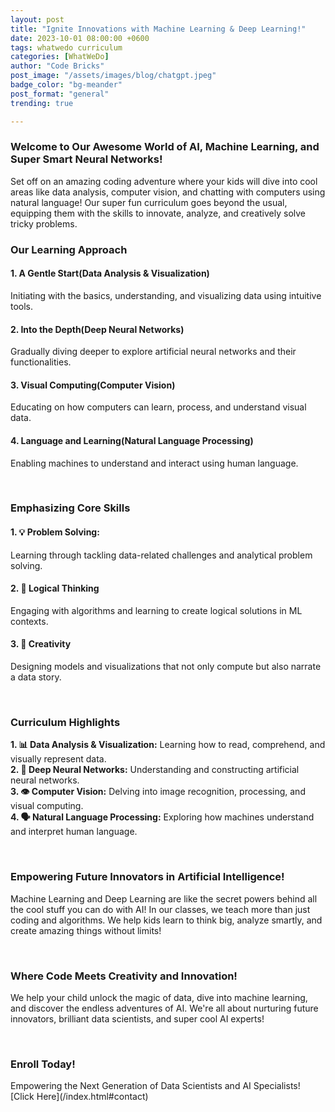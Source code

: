 ```yaml
---
layout: post
title: "Ignite Innovations with Machine Learning & Deep Learning!"
date: 2023-10-01 08:00:00 +0600
tags: whatwedo curriculum
categories: [WhatWeDo]
author: "Code Bricks"
post_image: "/assets/images/blog/chatgpt.jpeg"
badge_color: "bg-meander"
post_format: "general"
trending: true

---
```


<h3>Welcome to Our Awesome World of AI, Machine Learning, and Super Smart Neural Networks!</h3>
<p>Set off on an amazing coding adventure where your kids will dive into cool areas like data analysis, computer vision, and chatting with computers using natural language! Our super fun curriculum goes beyond the usual, equipping them with the skills to innovate, analyze, and creatively solve tricky problems.</p>

<h3>Our Learning Approach</h3> 
<h4>1. A Gentle Start(Data Analysis & Visualization)</h4> 
<p>Initiating with the basics, understanding, and visualizing data using intuitive tools.</p>
<h4>2. Into the Depth(Deep Neural Networks)</h4> 
<p>Gradually diving deeper to explore artificial neural networks and their functionalities.</p>
<h4>3. Visual Computing(Computer Vision)</h4> 
<p>Educating on how computers can learn, process, and understand visual data.</p>
<h4>4. Language and Learning(Natural Language Processing)</h4> 
<p>Enabling machines to understand and interact using human language.</p>

<br>

<h3>Emphasizing Core Skills</h3>
<h4>1. 💡 Problem Solving:</h4>
<p>Learning through tackling data-related challenges and analytical problem solving.</p>
<h4>2. 🧠 Logical Thinking</h4>
<p>Engaging with algorithms and learning to create logical solutions in ML contexts.</p>
<h4>3. 🎨 Creativity</h4>
<p>Designing models and visualizations that not only compute but also narrate a data story.</p>

<br>

<h3>Curriculum Highlights</h3>
<p><b>1. 📊 Data Analysis & Visualization:</b> Learning how to read, comprehend, and visually represent data.<br>
<b>2. 🤖 Deep Neural Networks:</b> Understanding and constructing artificial neural networks.<br>
<b>3. 👁 Computer Vision:</b> Delving into image recognition, processing, and visual computing.<br>
<b>4. 🗣 Natural Language Processing:</b> Exploring how machines understand and interpret human language.</p>

<br>

<h3>Empowering Future Innovators in Artificial Intelligence!</h3>
<p>
Machine Learning and Deep Learning are like the secret powers behind all the cool stuff you can do with AI! In our classes, we teach more than just coding and algorithms. We help kids learn to think big, analyze smartly, and create amazing things without limits!
</p>

<br>

<h3>Where Code Meets Creativity and Innovation!</h3>
<p>
We help your child unlock the magic of data, dive into machine learning, and discover the endless adventures of AI. We're all about nurturing future innovators, brilliant data scientists, and super cool AI experts!
</p>

<br>

<h3>Enroll Today!</h3>
Empowering the Next Generation of Data Scientists and AI Specialists!
[Click Here](/index.html#contact)